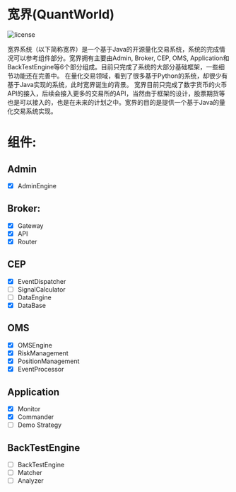 # 宽界(QuantWorld)
![license](https://img.shields.io/badge/License-Apache--2.0-green)

宽界系统（以下简称宽界）是一个基于Java的开源量化交易系统，系统的完成情况可以参考组件部分。宽界拥有主要由Admin, Broker, CEP, OMS, Application和BackTestEngine等6个部分组成。目前只完成了系统的大部分基础框架，一些细节功能还在完善中。
在量化交易领域，看到了很多基于Python的系统，却很少有基于Java实现的系统，此时宽界诞生的背景。
宽界目前只完成了数字货币的火币API的接入，后续会接入更多的交易所的API，当然由于框架的设计，股票期货等也是可以接入的，也是在未来的计划之中。宽界的目的是提供一个基于Java的量化交易系统实现。

# 组件:

## Admin
- [X] AdminEngine
## Broker:
- [X] Gateway  
- [X] API
- [X] Router

## CEP
- [X] EventDispatcher
- [ ] SignalCalculator
- [ ] DataEngine
- [X] DataBase

## OMS
- [X] OMSEngine
- [X] RiskManagement
- [X] PositionManagement
- [X] EventProcessor

## Application
- [X] Monitor
- [X] Commander
- [ ] Demo Strategy

## BackTestEngine
- [ ] BackTestEngine
- [ ] Matcher
- [ ] Analyzer
